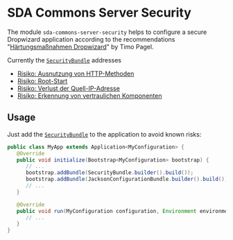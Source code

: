 # SDA Commons Server Security

The module `sda-commons-server-security` helps to configure a secure Dropwizard application according to the 
recommendations 
"[Härtungsmaßnahmen Dropwizard](https://sda-se.atlassian.net/wiki/spaces/platform/pages/686718998/H+rtungsma+nahmen+Dropwizard)"
by Timo Pagel.

Currently the [`SecurityBundle`](./src/main/java/org/sdase/commons/server/security/SecurityBundle.java) addresses

- [Risiko: Ausnutzung von HTTP-Methoden](https://sda-se.atlassian.net/wiki/spaces/platform/pages/686718998/H+rtungsma+nahmen+Dropwizard#H%C3%A4rtungsma%C3%9FnahmenDropwizard-Risiko:AusnutzungvonHTTP-Methoden)
- [Risiko: Root-Start](https://sda-se.atlassian.net/wiki/spaces/platform/pages/686718998/H+rtungsma+nahmen+Dropwizard#H%C3%A4rtungsma%C3%9FnahmenDropwizard-Risiko:Root-Start)
- [Risiko: Verlust der Quell-IP-Adresse](https://sda-se.atlassian.net/wiki/spaces/platform/pages/686718998/H+rtungsma+nahmen+Dropwizard#H%C3%A4rtungsma%C3%9FnahmenDropwizard-Risiko:VerlustderQuell-IP-Adresse)
- [Risiko: Erkennung von vertraulichen Komponenten](https://sda-se.atlassian.net/wiki/spaces/platform/pages/686718998/H+rtungsma+nahmen+Dropwizard#H%C3%A4rtungsma%C3%9FnahmenDropwizard-Risiko:ErkennungvonvertraulichenKomponenten)

## Usage

Just add the [`SecurityBundle`](./src/main/java/org/sdase/commons/server/security/SecurityBundle.java) to the 
application to avoid known risks:

```java
public class MyApp extends Application<MyConfiguration> {
   @Override
   public void initialize(Bootstrap<MyConfiguration> bootstrap) {
      // ...
      bootstrap.addBundle(SecurityBundle.builder().build());
      bootstrap.addBundle(JacksonConfigurationBundle.builder().build()); // enables required custom error handlers
      // ...
   }

   @Override
   public void run(MyConfiguration configuration, Environment environment) {
      // ...
   }
}
``` 